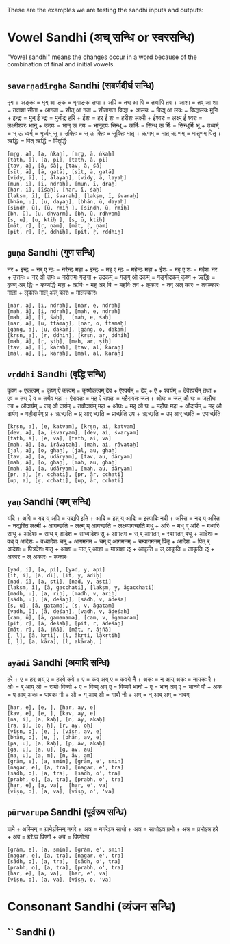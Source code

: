 These are the examples we are testing the sandhi inputs and outputs:

# Vowel Sandhi (अच् सन्धि or स्वरसन्धि)

"Vowel sandhi" means the changes occur in a word because of the combination of final and initial vowels.

## `savarṇadīrgha` Sandhi (सवर्णदीर्घ सन्धि)

मृग + अङ्कः = मृग् आ ङ्क = मृगाङ्कः
तथा + अपि = तथ् आ पि = तथापि
तव + आशा = तव् आ शा = तवाशा
सीता + आगता = सीत् आ गता = सीतागता
विद्या + आलयः = विद्य् आ लयः = विद्यालयः
मुनि + इन्द्रः = मुन् ई न्द्रः = मुनीद्रः
हरि + ईशः = हर् ई शः = हरीशः
लक्ष्मी + ईश्वरः = लक्ष्म् ई श्वरः = लक्ष्मीश्वरः
भानु + उदयः = भान् ऊ दयः = भानूदयः
सिन्धू + ऊर्मिः = सिन्ध् ऊ र्मिः = सिन्धूर्मिः 
भू + उध्वर्म् = भ् ऊ ध्वर्म् = भूर्ध्वम्
सु + उक्तिः = स् ऊ क्तिः = सूक्तिः 
मातृ + ऋणम् = मात् ऋ णम् = मातॄणम् 
पितृ + ऋद्धिः = पित् ऋर्द्धि = पितॄर्द्धिः 

```
[mṛg, a], [a, ṅkaḥ], [mṛg, ā, ṅkaḥ]
[tath, ā], [a, pi], [tath, ā, pi]
[tav, a], [ā, śā], [tav, ā, śā]
[sīt, ā], [ā, gatā], [sīt, ā, gatā]
[vidy, ā], [, ālayaḥ], [vidy, ā, layaḥ]
[mun, i], [i, ndraḥ], [mun, ī, draḥ]
[har, i], [īśaḥ], [har, ī, śaḥ]
[lakṣm, ī], [ī, śvaraḥ], [lakṣm, ī, śvaraḥ]
[bhān, u], [u, dayaḥ], [bhān, ū, dayaḥ]
[sindh, ū], [ū, rmiḥ ], [sindh, ū, rmiḥ]
[bh, ū], [u, dhvarm], [bh, ū, rdhvam]
[s, u], [u, ktiḥ ], [s, ū, ktiḥ]
[māt, ṛ], [ṛ, ṇam], [māt, ṝ, ṇam]
[pit, ṛ], [ṛ, ddhiḥ], [pit, ṝ, rddhiḥ]
```

## `guṇa` Sandhi (गुण सन्धि)

नर + इन्द्रः = नर् ए न्द्रः = नरेन्द्रः
महा + इन्द्रः = मह् ए न्द्रः = महेन्द्रः
महा + ईशः = मह् ए शः = महेशः
नर + उत्तमः = नर् ओ त्तमः = नरोत्तमः
गङ्गा + उदकम् = गङ्ग् ओ दकम् = गङ्गोदकम्
कृष्ण + ऋद्धिः = कृष्ण् अर् द्धिः = कृष्णर्द्धिः
महा + ऋषिः = मह् अर् षिः = महर्षिः 
तव + ऌकारः = तव् अल् कारः = तवल्कारः
माला + लृकारः माल् अल् कारः = मालल्कारः

```
[nar, a], [i, ndraḥ], [nar, e, ndraḥ]
[mah, ā], [i, ndraḥ], [mah, e, ndraḥ]
[mah, ā], [ī, śaḥ],  [mah, e, śaḥ]
[nar, a], [u, ttamaḥ], [nar, o, ttamaḥ]
[gaṅg, ā], [u, dakam], [gaṅg, o, dakam]
[kṛṣṇ, a], [ṛ, ddhiḥ], [kṛṣṇ, ar, ddhiḥ]
[mah, ā], [ṛ, ṣiḥ], [mah, ar, ṣiḥ]
[tav, a], [ḷ, kāraḥ], [tav, al, kāraḥ]
[māl, ā], [ḷ, kāraḥ], [māl, al, kāraḥ]
```

## `vṛddhi` Sandhi (वृद्धि सन्धि)

कृष्ण + एकत्वम् = कृष्ण् ऐ कत्वम् = कृष्णैकत्वम्
देव + ऐश्वर्यम् = देव् + ऐ + श्वर्यम् = देवैश्वर्यम्
तथा + एव = तथ् ऐ व = तथैव
महा + ऐरावतः = मह् ऐ रावतः = महैरावतः
जल + ओघः = जल् औ घः = जलौघः
तव + औदार्यम् = तव् औ दार्यम् = तवौदार्यम्
महा + ओघः = मह् औ घः = महौघः
महा + औदार्यम् = मह् औ दार्यम् = महौदार्यम्
प्र + ऋच्छति = प्र् आर् च्छति = प्रार्च्छति 
उप + ऋच्छति = उप् आर् च्छति = उपार्च्छति

```
[kṛṣṇ, a], [e, katvam], [kṛṣṇ, ai, katvam]
[dev, a], [a, iśvaryam], [dev, ai, śvaryam]
[tath, ā], [e, va], [tath, ai, va]
[mah, ā], [a, irāvataḥ], [mah, ai, rāvataḥ]
[jal, a], [o, ghaḥ], [jal, au, ghaḥ]
[tav, a], [a, udāryam], [tav, au, dāryam]
[mah, ā], [o, ghaḥ], [mah, au, ghaḥ]
[mah, ā], [a, udāryam], [mah, au, dāryam]
[pr, a], [ṛ, cchati], [pr, ār, cchati]
[up, a], [ṛ, cchati], [up, ār, cchati]
```

## `yaṇ` Sandhi (यण् सन्धि)

यदि + अपि = यद् य् अपि = यद्यपि
इति + आदि = इत् य् आदिः = इत्यादिः
नदी + अस्ति = नद् य् अस्ति = नद्यस्ति
लक्ष्मी + आगच्छति = लक्ष्म् य् आगच्छति = लक्ष्म्यागच्छति
मधु + अरिः = मध् व् अरिः = मध्वरिः
साधु + आदेशः = साध् व् आदेश = साध्वादेशः
सु + आगतम = स् व् आगतम् = स्वागतम्
वधू + आदेशः = वध् व् आदेशः = वध्वादेशः
चमू + आगमनम = चम् व् आगमनम् = चम्वागमनम्
पितृ + आदेशः = पित् र् आदेशः = पित्रदेशः
मातृ + आज्ञा = मात् र् आज्ञा = मात्राज्ञा
ऌ + आकृति = ल् आकृति = लाकृतिः
ऌ + अकार = ल् अकारः = लकारः

```
[yad, i], [a, pi], [yad, y, api]
[it, i], [ā, di], [it, y, ādiḥ]
[nad, ī], [a, sti], [nad, y, asti]
[lakṣm, ī], [ā, gacchati], [lakṣm, y, āgacchati]
[madh, u], [a, riḥ], [madh, v, ariḥ]
[sādh, u], [ā, deśaḥ], [sādh, v, ādeśa]
[s, u], [ā, gatama], [s, v, āgatam]
[vadh, ū], [ā, deśaḥ], [vadh, v, ādeśaḥ]
[cam, ū], [ā, gamanama], [cam, v, āgamanam]
[pit, ṛ], [ā, deśaḥ], [pit, r, ādeśaḥ]
[māt, ṛ], [ā, jñā], [māt, r, ājñā]
[, ḷ], [ā, kṛti], [l, ākṛti, lākṛtiḥ]
[, ḷ], [a, kāra], [l, akāraḥ, ]
```

## `ayādi` Sandhi (अयादि सन्धि)

हरे + ए = हर् अय् ए = हरये
कवे + ए = कव् अय् ए = कवये
नै + अकः = न् आय् अकः = नायकः
रै + ओः = र् आय् ओः = रायोः
विष्णो + ए = विष्ण् अव् ए = विष्णवे
भानो + ए = भान् अव् ए = भानवे
पौ + अकः = प् आव् अकः = पावकः
गौ + औ = ग् आव् औ = गावौ
नौ + अम् = न् आव् अम् = नावम्

```
[har, e], [e, ], [har, ay, e]
[kav, e], [e, ], [kav, ay, e]
[na, i], [a, kaḥ], [n, āy, akaḥ]
[ra, i], [o, ḥ], [r, āy, oḥ]
[viṣṇ, o], [e, ], [viṣṇ, av, e]
[bhān, o], [e, ], [bhān, av, e]
[pa, u], [a, kaḥ], [p, āv, akaḥ]
[ga, u], [a, u], [g, āv, au]
[na, u], [a, m], [n, āv, am]
[grām, e], [a, smin], [grām, e', smin]
[nagar, e], [a, tra], [nagar, e', tra]
[sādh, o], [a, tra],  [sādh, o', tra]
[prabh, o], [a, tra], [prabh, o', tra]
[har, e], [a, va],  [har, e', va]
[viṣṇ, o], [a, va], [viṣṇ, o', 'va]
```

## `pūrvarupa` Sandhi (पूर्वरुप सन्धि)

ग्रामे + अस्मिन् = ग्रामेऽस्मिन्
नगरे + अत्र = नगरेऽत्र
साधो + अत्र = साधोऽत्र
प्रभो + अत्र = प्रभोऽत्र
हरे + अव = हरेऽव
विष्णो + अव = विष्णोऽव

```
[grām, e], [a, smin], [grām, e', smin]
[nagar, e], [a, tra], [nagar, e', tra]
[sādh, o], [a, tra],  [sādh, o', tra]
[prabh, o], [a, tra], [prabh, o', tra]
[har, e], [a, va],  [har, e', va]
[viṣṇ, o], [a, va], [viṣṇ, o, 'va]
```

# Consonant Sandhi (व्यंजन सन्धि)

## `` Sandhi ()


```
```
